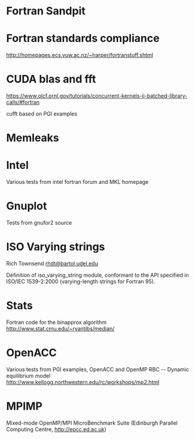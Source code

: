 

# Fortran Sandpit #


# Fortran standards compliance #

http://homepages.ecs.vuw.ac.nz/~harper/fortranstuff.shtml

# CUDA blas and fft #

 https://www.olcf.ornl.gov/tutorials/concurrent-kernels-ii-batched-library-calls/#fortran

cufft based on PGI examples

# Memleaks #


# Intel #

Various tests from intel fortran forum and MKL homepage

# Gnuplot #

Tests from gnufor2 source

# ISO Varying strings #

Rich Townsend <rhdt@bartol.udel.edu>

Definition of iso_varying_string module, conformant to the API specified in
ISO/IEC 1539-2:2000 (varying-length strings for Fortran 95).

# Stats #

Fortran code for the binapprox algorithm  http://www.stat.cmu.edu/~ryantibs/median/


# OpenACC #

Various tests from PGI examples,  OpenACC and OpenMP
RBC --  Dynamic equilibrium model http://www.kellogg.northwestern.edu/rc/workshops/mp2.html


# MPIMP #

 Mixed-mode OpenMP/MPI MicroBenchmark Suite (Edinburgh Parallel Computing Centre, http://epcc.ed.ac.uk)
